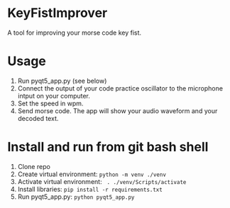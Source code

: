 # KeyFistImprover
A tool for improving your morse code key fist.

# Usage
1. Run pyqt5_app.py (see below)
2. Connect the output of your code practice oscillator to the microphone intput on your computer.
3. Set the speed in wpm.
4. Send morse code. The app will show your audio waveform and your decoded text.

# Install and run from git bash shell
1. Clone repo
2. Create virtual environment:  `python -m venv ./venv`
3. Activate virtual environment: ` . ./venv/Scripts/activate`
4. Install libraries: `pip install -r requirements.txt`
5. Run pyqt5_app.py: `python pyqt5_app.py`